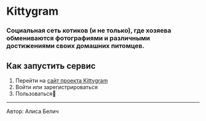 # Kittygram
### Социальная сеть котиков (и не только), где хозяева обмениваются фотографиями и различными достижениями своих домашних питомцев.
## Как запустить сервис
1. Перейти на [сайт проекта Kittygram](https://kittygram.line.pm)
2. Войти или зарегистрироваться
3. Пользоваться:open_hands:
____
Автор: Алиса Белич
